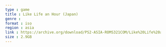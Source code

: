 ```yaml
---
type : game
title : Like Life an Hour (Japan)
genre : 
format : iso
region : asia
link : https://archive.org/download/PS2-ASIA-ROMS321COM/Like%20Life%20an%20Hour%20%28Japan%29.7z
size : 2.9GB
---
```

